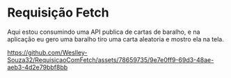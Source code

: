 # Requisição Fetch
<p>Aqui estou consumindo uma API publica de cartas de baralho, e na aplicação eu gero uma baralho tiro uma carta aleatoria e mostro ela na tela.</p>

https://github.com/Weslley-Souza32/RequisicaoComFetch/assets/78659735/9e7e0ff9-69d3-48ae-aeb3-4d2e79bbf8bb

